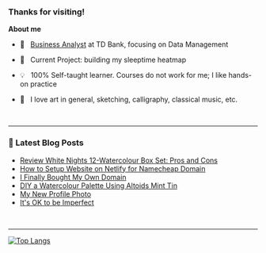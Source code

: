 ### Thanks for visiting!

<!--
**aster-hu/aster-hu** is a ✨ _special_ ✨ repository because its `README.md` (this file) appears on your GitHub profile.

Here are some ideas to get you started:

- 🔭 I’m currently working on ...
- 🌱 I’m currently learning ...
- 👯 I’m looking to collaborate on ...
- 🤔 I’m looking for help with ...
- 💬 Ask me about ...
- 📫 How to reach me: ...
- 😄 Pronouns: ...
- ⚡ Fun fact: ...
-->

**About me**

- 💼 &nbsp; [Business Analyst](https://www.linkedin.com/in/asterhu/) at TD Bank, focusing on Data Management

- 🚀 &nbsp; Current Project: building my sleeptime heatmap

- 💡 &nbsp; 100% Self-taught learner. Courses do not work for me; I like hands-on practice

- 🎨 &nbsp; I love art in general, sketching, calligraphy, classical music, etc.

<br>

---

### 🔖 Latest Blog Posts
<!-- Blogpost starts -->
- [Review White Nights 12-Watercolour Box Set: Pros and Cons](https://asterhu.com/white-nights-review/)
- [How to Setup Website on Netlify for Namecheap Domain](https://asterhu.com/how-to-setup-website-on-netlify/)
- [I Finally Bought My Own Domain](https://asterhu.com/custom-domain-for-personal-website/)
- [DIY a Watercolour Palette Using Altoids Mint Tin](https://asterhu.com/diy-altoid-tin-watercolour-palette/)
- [My New Profile Photo](https://asterhu.com/palette-profile-photo/)
- [It's OK to be Imperfect](https://asterhu.com/its-ok-to-be-imperfect/)
<!-- Blogpost ends -->

<br>

---

[![Top Langs](https://github-readme-stats.vercel.app/api/top-langs/?username=aster-hu&show_icons=true&hide_border=true&theme=city_lights&layout=compact)](https://github.com/aster-hu)
